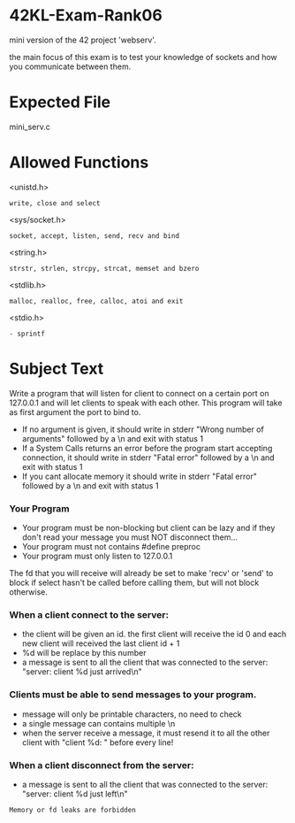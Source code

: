 # 42KL-Exam-Rank06

mini version of the 42 project 'webserv'.

the main focus of this exam is to test your knowledge of sockets and how you communicate between them.

# Expected File

mini_serv.c

# Allowed Functions

<unistd.h>

```
write, close and select
```

<sys/socket.h>

```
socket, accept, listen, send, recv and bind
```

<string.h>

```
strstr, strlen, strcpy, strcat, memset and bzero
```

<stdlib.h>

```
malloc, realloc, free, calloc, atoi and exit
```

<stdio.h>

```
- sprintf
```

# Subject Text

Write a program that will listen for client to connect on a certain port on 127.0.0.1 and will let clients to speak with each other. This program will take as first argument the port to bind to.

- If no argument is given, it should write in stderr "Wrong number of arguments" followed by a \n and exit with status 1
- If a System Calls returns an error before the program start accepting connection, it should write in stderr "Fatal error" followed by a \n and exit with status 1
- If you cant allocate memory it should write in stderr "Fatal error" followed by a \n and exit with status 1

### Your Program

- Your program must be non-blocking but client can be lazy and if they don't read your message you must NOT disconnect them...
- Your program must not contains #define preproc
- Your program must only listen to 127.0.0.1

The fd that you will receive will already be set to make 'recv' or 'send' to block if select hasn't be called before calling them, but will not block otherwise.

### When a client connect to the server:

- the client will be given an id. the first client will receive the id 0 and each new client will received the last client id + 1
- %d will be replace by this number
- a message is sent to all the client that was connected to the server: "server: client %d just arrived\n"

### Clients must be able to send messages to your program.

- message will only be printable characters, no need to check
- a single message can contains multiple \n
- when the server receive a message, it must resend it to all the other client with "client %d: " before every line!

### When a client disconnect from the server:

- a message is sent to all the client that was connected to the server: "server: client %d just left\n"

```
Memory or fd leaks are forbidden
```

